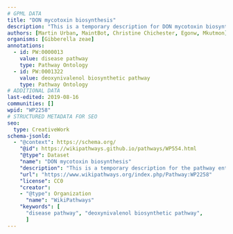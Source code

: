 ```yaml
---
# GPML DATA
title: "DON mycotoxin biosynthesis"
description: "This is a temporary description for DON mycotoxin biosynthesis"
authors: [Martin Urban, MaintBot, Christine Chichester, Egonw, Mkutmon]
organisms: [Gibberella zeae]
annotations:
  - id: PW:0000013
    value: disease pathway
    type: Pathway Ontology
  - id: PW:0001322
    value: deoxynivalenol biosynthetic pathway
    type: Pathway Ontology
# ADDITIONAL DATA
last-edited: 2019-08-16
communities: []
wpid: "WP2258"
# STRUCTURED METADATA FOR SEO
seo:
  type: CreativeWork
schema-jsonld:
  - "@context": https://schema.org/
    "@id": https://wikipathways.github.io/pathways/WP554.html
    "@type": Dataset
    "name": "DON mycotoxin biosynthesis"
    "description": "This is a temporary description for the pathway entitled: DON mycotoxin biosynthesis"
    "url": "https://www.wikipathways.org/index.php/Pathway:WP2258"
    "license": CC0
    "creator":
    - "@type": Organization
      "name": "WikiPathways"
    "keywords": [
      "disease pathway", "deoxynivalenol biosynthetic pathway",
      ]
---
```

